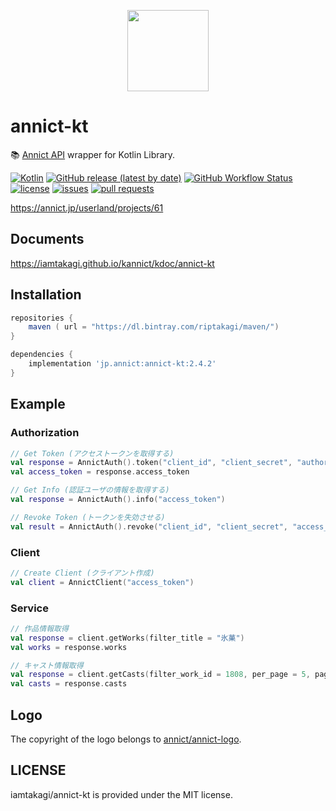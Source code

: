 <p align="center"><a href="https://annict.com" target="_blank" rel="noopener"><img src="https://user-images.githubusercontent.com/56767/56467671-fdd6ea80-645c-11e9-9056-a5d3fd5739e6.png" width="130" /></a></p>

# annict-kt
📚 [Annict API](https://github.com/annict/annict) wrapper for Kotlin Library.

[![Kotlin](https://img.shields.io/badge/Kotlin-1.4.21-blue)](https://kotlinlang.org)
[![GitHub release (latest by date)](https://img.shields.io/github/v/release/iamtakagi/annict-kt)](https://github.com/iamtakagi/annict-kt/releases)
[![GitHub Workflow Status](https://img.shields.io/github/workflow/status/iamtakagi/kannict/Check)]()
[![license](https://img.shields.io/github/license/iamtakagi/annict-kt)](https://github.com/iam-takagi/kannict/blob/master/LICENSE)
[![issues](https://img.shields.io/github/issues/iamtakagi/annict-kt)](https://github.com/iam-takagi/kannict/issues)
[![pull requests](https://img.shields.io/github/issues-pr/iamtakagi/annict-kt)](https://github.com/iamtakagi/kannict/pulls)

https://annict.jp/userland/projects/61

## Documents

https://iamtakagi.github.io/kannict/kdoc/annict-kt

## Installation

```gradle
repositories {
    maven ( url = "https://dl.bintray.com/riptakagi/maven/")
}

dependencies {
    implementation 'jp.annict:annict-kt:2.4.2'
}
```

## Example

### Authorization

```kotlin
// Get Token (アクセストークンを取得する)
val response = AnnictAuth().token("client_id", "client_secret", "authorization_code"(default), "urn:ietf:wg:oauth:2.0:oob"(default), "code")
val access_token = response.access_token
```

```kotlin
// Get Info (認証ユーザの情報を取得する)
val response = AnnictAuth().info("access_token")
```

```kotlin
// Revoke Token (トークンを失効させる)
val result = AnnictAuth().revoke("client_id", "client_secret", "access_token")
```

### Client
```kotlin
// Create Client (クライアント作成)
val client = AnnictClient("access_token")
```

### Service

```kotlin
// 作品情報取得
val response = client.getWorks(filter_title = "氷菓")
val works = response.works
```

```kotlin
// キャスト情報取得
val response = client.getCasts(filter_work_id = 1808, per_page = 5, page = 5)
val casts = response.casts
```

## Logo
The copyright of the logo belongs to [annict/annict-logo](https://github.com/annict/annict-logo).

## LICENSE
iamtakagi/annict-kt is provided under the MIT license.
